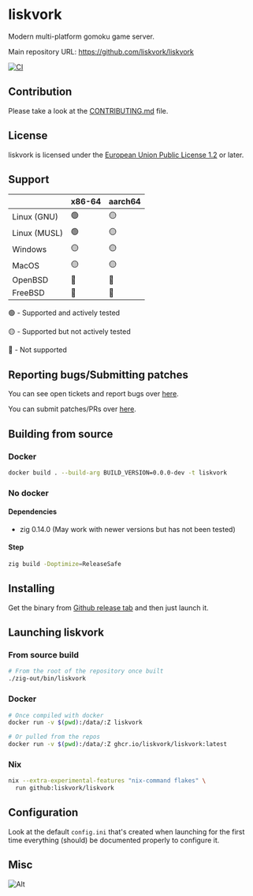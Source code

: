 # liskvork

Modern multi-platform gomoku game server.

Main repository URL: <https://github.com/liskvork/liskvork>

[![CI](https://github.com/liskvork/liskvork/actions/workflows/CI.yml/badge.svg?branch=master)](https://github.com/liskvork/liskvork/actions/workflows/CI.yml)

## Contribution

Please take a look at the [CONTRIBUTING.md](CONTRIBUTING.md) file.

## License

liskvork is licensed under the
[European Union Public License 1.2](https://joinup.ec.europa.eu/collection/eupl/eupl-text-eupl-12)
or later.

## Support

|              | x86-64 | aarch64 |
|--------------|--------|---------|
| Linux (GNU)  | 🟢     | 🟡      |
| Linux (MUSL) | 🟢     | 🟡      |
| Windows      | 🟡     | 🟡      |
| MacOS        | 🟡     | 🟡      |
| OpenBSD      | 🔴     | 🔴      |
| FreeBSD      | 🔴     | 🔴      |

🟢 - Supported and actively tested

🟡 - Supported but not actively tested

🔴 - Not supported

## Reporting bugs/Submitting patches

You can see open tickets and report bugs over
[here](https://github.com/liskvork/liskvork/issues).

You can submit patches/PRs over
[here](https://github.com/liskvork/liskvork/pulls).

## Building from source

### Docker

```sh
docker build . --build-arg BUILD_VERSION=0.0.0-dev -t liskvork
```

### No docker

#### Dependencies

- zig 0.14.0 (May work with newer versions but has not been tested)

#### Step

```sh
zig build -Doptimize=ReleaseSafe
```

## Installing

Get the binary from
[Github release tab](https://github.com/liskvork/liskvork/releases) and then
just launch it.

## Launching liskvork

### From source build

```sh
# From the root of the repository once built
./zig-out/bin/liskvork
```

### Docker

```sh
# Once compiled with docker
docker run -v $(pwd):/data/:Z liskvork
```

```sh
# Or pulled from the repos
docker run -v $(pwd):/data/:Z ghcr.io/liskvork/liskvork:latest
```

### Nix

```sh
nix --extra-experimental-features "nix-command flakes" \
  run github:liskvork/liskvork
```

## Configuration

Look at the default `config.ini` that's created when launching for the first
time everything (should) be documented properly to configure it.

## Misc

![Alt](https://repobeats.axiom.co/api/embed/c5bcdf9020dfd765f02b6606414c7b7f3e54cb9e.svg "Repobeats analytics image")
